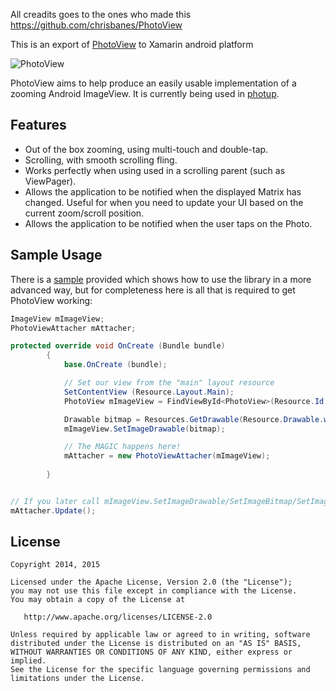 
All creadits goes to the ones who made this https://github.com/chrisbanes/PhotoView 

This is an export of [PhotoView](https://github.com/chrisbanes/PhotoView) to Xamarin android platform 

![PhotoView](https://raw.github.com/chrisbanes/PhotoView/master/header_graphic.png)

PhotoView aims to help produce an easily usable implementation of a zooming Android ImageView. It is currently being used in [photup](https://play.google.com/store/apps/details?id=uk.co.senab.photup).

## Features
- Out of the box zooming, using multi-touch and double-tap.
- Scrolling, with smooth scrolling fling.
- Works perfectly when using used in a scrolling parent (such as ViewPager).
- Allows the application to be notified when the displayed Matrix has changed. Useful for when you need to update your UI based on the current zoom/scroll position.
- Allows the application to be notified when the user taps on the Photo.


## Sample Usage
There is a [sample](https://github.com/samerzmd/Xamarin-Android-Photo-Viewer/blob/master/XamarinAndroidPhotoViewer/MainActivity.cs) provided which shows how to use the library in a more advanced way, but for completeness here is all that is required to get PhotoView working:

``` C#
ImageView mImageView;
PhotoViewAttacher mAttacher;

protected override void OnCreate (Bundle bundle)
		{
			base.OnCreate (bundle);

			// Set our view from the "main" layout resource
			SetContentView (Resource.Layout.Main);
			PhotoView mImageView = FindViewById<PhotoView>(Resource.Id.iv_photo);

			Drawable bitmap = Resources.GetDrawable(Resource.Drawable.wallpaper);
			mImageView.SetImageDrawable(bitmap);

			// The MAGIC happens here!
			mAttacher = new PhotoViewAttacher(mImageView);
			
		}


// If you later call mImageView.SetImageDrawable/SetImageBitmap/SetImageResource/etc then you just need to call
mAttacher.Update();
```

## License

    Copyright 2014, 2015

    Licensed under the Apache License, Version 2.0 (the "License");
    you may not use this file except in compliance with the License.
    You may obtain a copy of the License at

       http://www.apache.org/licenses/LICENSE-2.0

    Unless required by applicable law or agreed to in writing, software
    distributed under the License is distributed on an "AS IS" BASIS,
    WITHOUT WARRANTIES OR CONDITIONS OF ANY KIND, either express or implied.
    See the License for the specific language governing permissions and
    limitations under the License.

